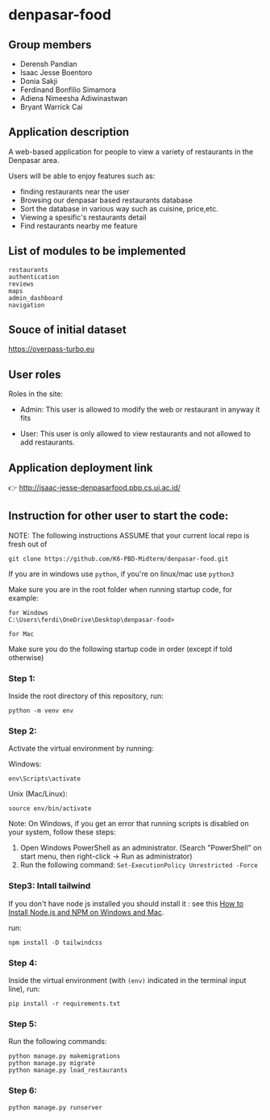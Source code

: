 # denpasar-food
## Group members
- Derensh Pandian		
- Isaac Jesse Boentoro		
- Donia Sakji		
- Ferdinand Bonfilio Simamora		
- Adiena Nimeesha Adiwinastwan		
- Bryant Warrick Cai		

## Application description
A web-based application for people to view a variety of restaurants in the Denpasar area.

Users will be able to enjoy features such as:

- finding restaurants near the user
- Browsing our denpasar based restaurants database
- Sort the database in various way such as cuisine, price,etc.
- Viewing a spesific's restaurants detail
- Find restaurants nearby me feature


## List of modules to be implemented
```
restaurants
authentication
reviews
maps
admin_dashboard
navigation
```



## Souce of initial dataset
https://overpass-turbo.eu

## User roles
Roles in the site:
- Admin:
    This user is allowed to modify the web or restaurant in anyway it fits

- User:
    This user is only allowed to view restaurants and not allowed to add restaurants.

## Application deployment link

👉 http://isaac-jesse-denpasarfood.pbp.cs.ui.ac.id/

## Instruction for other user to start the code:
NOTE: The following instructions ASSUME that your current local repo is fresh out of 
```
git clone https://github.com/K6-PBD-Midterm/denpasar-food.git
```

If you are in windows use `python`, if you're on linux/mac use `python3`

Make sure you are in the root folder when running startup code, for example:

```
for Windows
C:\Users\ferdi\OneDrive\Desktop\denpasar-food>

for Mac

```

Make sure you do the following startup code in order (except if told otherwise)

### Step 1:
Inside the root directory of this repository, run:
```
python -m venv env
```

### Step 2:
Activate the virtual environment by running:

Windows:
```
env\Scripts\activate
```

Unix (Mac/Linux):
```
source env/bin/activate
```

Note: On Windows, if you get an error that running scripts is disabled on your system, follow these steps:
1. Open Windows PowerShell as an administrator. (Search "PowerShell" on start menu, then right-click -> Run as administrator)
2. Run the following command: `Set-ExecutionPolicy Unrestricted -Force`

### Step3: Intall tailwind

If you don't have node js installed you should install it : see this [How to Install Node.js and NPM on Windows and Mac](https://radixweb.com/blog/installing-npm-and-nodejs-on-windows-and-mac#windows).

run:
```
npm install -D tailwindcss
```
### Step 4:
Inside the virtual environment (with `(env)` indicated in the terminal input line), run:
```
pip install -r requirements.txt
```

### Step 5:
Run the following commands:
```
python manage.py makemigrations
python manage.py migrate
python manage.py load_restaurants
```

### Step 6:
```
python manage.py runserver
```


